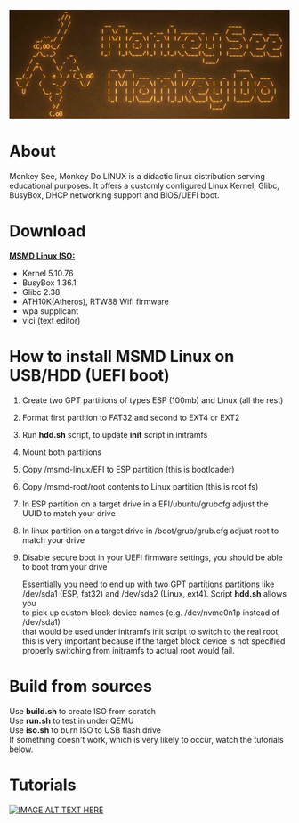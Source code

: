 [![IMAGE ALT TEXT HERE](https://raw.githubusercontent.com/maksimKorzh/msmd-linux/main/root/var/local/img/msmd-linux.png)](https://www.youtube.com/watch?v=EVTw4YqPdKA)

# About
Monkey See, Monkey Do LINUX is a didactic linux distribution serving
educational purposes. It offers a customly configured Linux Kernel,
Glibc, BusyBox, DHCP networking support and BIOS/UEFI boot.

# Download
<a href="https://github.com/maksimKorzh/msmd-linux/releases/tag/0.1">**MSMD Linux ISO:**</a>
 - Kernel 5.10.76
 - BusyBox 1.36.1
 - Glibc 2.38
 - ATH10K(Atheros), RTW88 Wifi firmware
 - wpa supplicant
 - vici (text editor)

# How to install MSMD Linux on USB/HDD (UEFI boot)
1. Create two GPT partitions of types ESP (100mb) and Linux (all the rest)
2. Format first partition to FAT32 and second to EXT4 or EXT2
3. Run **hdd.sh** script, to update **init** script in initramfs
3. Mount both partitions
4. Copy /msmd-linux/EFI to ESP partition (this is bootloader)
5. Copy /msmd-root/root contents to Linux partition (this is root fs)
6. In ESP partition on a target drive in a EFI/ubuntu/grubcfg adjust the UUID to match your drive
7. In linux partition on a target drive in /boot/grub/grub.cfg adjust root to match your drive
8. Disable secure boot in your UEFI firmware settings, you should be able to boot from your drive

    Essentially you need to end up with two GPT partitions partitions like<br>
    /dev/sda1 (ESP, fat32) and /dev/sda2 (Linux, ext4). Script **hdd.sh** allows you<br>
    to pick up custom block device names (e.g. /dev/nvme0n1p instead of /dev/sda1)<br>
    that would be used under initramfs init script to switch to the real root,<br>
    this is very important because if the target block device is not specified<br>
    properly switching from initramfs to actual root would fail.

# Build from sources
Use **build.sh** to create ISO from scratch<br>
Use **run.sh** to test in under QEMU<br>
Use **iso.sh** to burn ISO to USB flash drive<br>
If something doesn't work, which is very likely to occur, 
watch the tutorials below.

# Tutorials
[![IMAGE ALT TEXT HERE](https://img.youtube.com/vi/DAXVgdpe7HE/0.jpg)](https://www.youtube.com/watch?v=DAXVgdpe7HE&list=PLLfIBXQeu3aZuc_0xTE2dY3juntHF5xJY&index=2)
